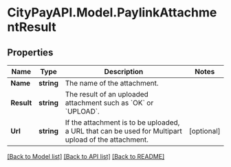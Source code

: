 # CityPayAPI.Model.PaylinkAttachmentResult

## Properties

Name | Type | Description | Notes
------------ | ------------- | ------------- | -------------
**Name** | **string** | The name of the attachment. | 
**Result** | **string** | The result of an uploaded attachment such as &#x60;OK&#x60; or &#x60;UPLOAD&#x60;. | 
**Url** | **string** | If the attachment is to be uploaded, a URL that can be used for Multipart upload of the attachment. | [optional] 

[[Back to Model list]](../README.md#documentation-for-models) [[Back to API list]](../README.md#documentation-for-api-endpoints) [[Back to README]](../README.md)

